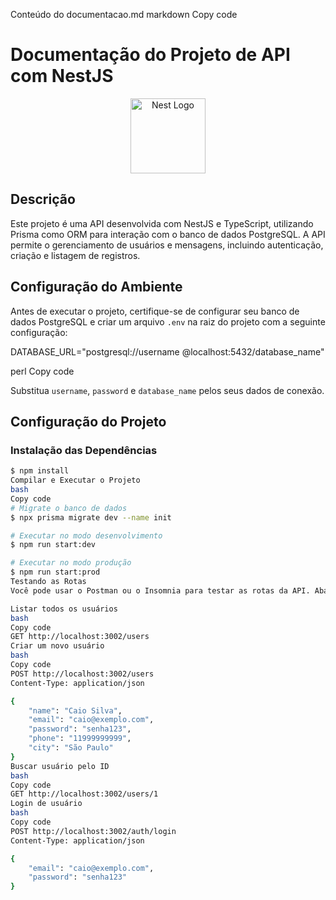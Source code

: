 Conteúdo do documentacao.md
markdown
Copy code
# Documentação do Projeto de API com NestJS

<p align="center">
  <a href="http://nestjs.com/" target="blank"><img src="https://nestjs.com/img/logo-small.svg" width="120" alt="Nest Logo" /></a>
</p>

## Descrição

Este projeto é uma API desenvolvida com NestJS e TypeScript, utilizando Prisma como ORM para interação com o banco de dados PostgreSQL. A API permite o gerenciamento de usuários e mensagens, incluindo autenticação, criação e listagem de registros.

## Configuração do Ambiente

Antes de executar o projeto, certifique-se de configurar seu banco de dados PostgreSQL e criar um arquivo `.env` na raiz do projeto com a seguinte configuração:

DATABASE_URL="postgresql://username
@localhost:5432/database_name"

perl
Copy code

Substitua `username`, `password` e `database_name` pelos seus dados de conexão.

## Configuração do Projeto

### Instalação das Dependências

```bash
$ npm install
Compilar e Executar o Projeto
bash
Copy code
# Migrate o banco de dados
$ npx prisma migrate dev --name init

# Executar no modo desenvolvimento
$ npm run start:dev

# Executar no modo produção
$ npm run start:prod
Testando as Rotas
Você pode usar o Postman ou o Insomnia para testar as rotas da API. Abaixo estão alguns exemplos de requisições que você pode fazer:

Listar todos os usuários
bash
Copy code
GET http://localhost:3002/users
Criar um novo usuário
bash
Copy code
POST http://localhost:3002/users
Content-Type: application/json

{
    "name": "Caio Silva",
    "email": "caio@exemplo.com",
    "password": "senha123",
    "phone": "11999999999",
    "city": "São Paulo"
}
Buscar usuário pelo ID
bash
Copy code
GET http://localhost:3002/users/1
Login de usuário
bash
Copy code
POST http://localhost:3002/auth/login
Content-Type: application/json

{
    "email": "caio@exemplo.com",
    "password": "senha123"
}
